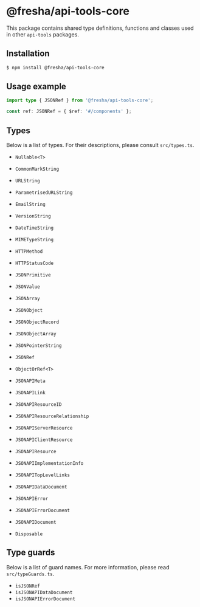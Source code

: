 # @fresha/api-tools-core

This package contains shared type definitions, functions and classes used in
other `api-tools` packages.

## Installation

```bash
$ npm install @fresha/api-tools-core
```

## Usage example

```ts
import type { JSONRef } from '@fresha/api-tools-core';

const ref: JSONRef = { $ref: '#/components' };
```

## Types

Below is a list of types. For their descriptions, please consult `src/types.ts`.

- `Nullable<T>`
- `CommonMarkString`
- `URLString`
- `ParametrisedURLString`
- `EmailString`
- `VersionString`
- `DateTimeString`
- `MIMETypeString`
- `HTTPMethod`
- `HTTPStatusCode`

- `JSONPrimitive`
- `JSONValue`
- `JSONArray`
- `JSONObject`
- `JSONObjectRecord`
- `JSONObjectArray`
- `JSONPointerString`

- `JSONRef`
- `ObjectOrRef<T>`

- `JSONAPIMeta`
- `JSONAPILink`
- `JSONAPIResourceID`
- `JSONAPIResourceRelationship`
- `JSONAPIServerResource`
- `JSONAPIClientResource`
- `JSONAPIResource`
- `JSONAPIImplementationInfo`
- `JSONAPITopLevelLinks`
- `JSONAPIDataDocument`
- `JSONAPIError`
- `JSONAPIErrorDocument`
- `JSONAPIDocument`

- `Disposable`

## Type guards

Below is a list of guard names. For more information, please read `src/typeGuards.ts`.

- `isJSONRef`
- `isJSONAPIDataDocument`
- `isJSONAPIErrorDocument`
